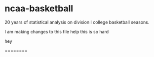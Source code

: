 # ncaa-basketball
20 years of statistical analysis on division I college basketball seasons. 

I am making changes to this file 
help this is so hard

hey
 
========
>>>>>